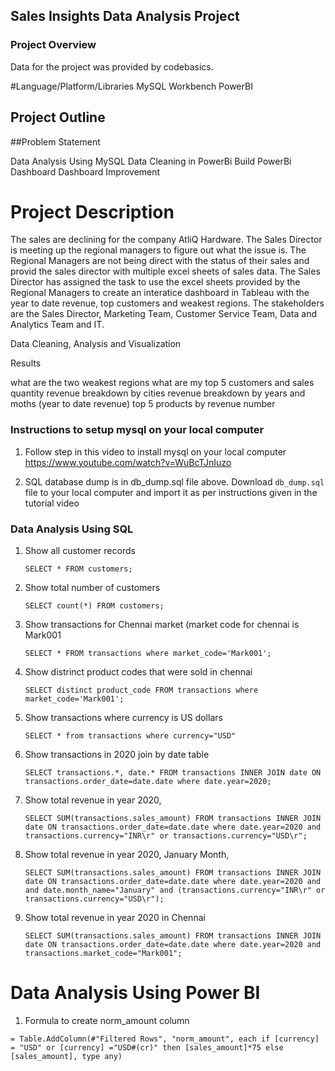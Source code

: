 ## Sales Insights Data Analysis Project

### Project Overview

Data for the project was provided by codebasics.

#Language/Platform/Libraries
MySQL Workbench
PowerBI 

## Project Outline

##Problem Statement

Data Analysis Using MySQL
Data Cleaning in PowerBi
Build PowerBi Dashboard
Dashboard Improvement 

# Project Description

The sales are declining for the company AtliQ Hardware. The Sales Director is meeting up the regional managers to figure out what the issue is. The Regional Managers are not being direct with the status of their sales and provid the sales director with multiple excel sheets of sales data. The Sales Director has assigned the task to use the excel sheets provided by the Regional Managers to create an interatice dashboard in Tableau with the year to date revenue, top customers and weakest regions. The stakeholders are the Sales Director, Marketing Team, Customer Service Team, Data and Analytics Team and IT.

Data Cleaning, Analysis and Visualization

Results

what are the two weakest regions what are my top 5 customers and sales quantity revenue breakdown by cities revenue breakdown by years and moths (year to date revenue) top 5 products by revenue number

### Instructions to setup mysql on your local computer

1. Follow step in this video to install mysql on your local computer
https://www.youtube.com/watch?v=WuBcTJnIuzo

1. SQL database dump is in db_dump.sql file above. Download `db_dump.sql` file to your local computer and import it as per instructions given in the tutorial video

### Data Analysis Using SQL

1. Show all customer records

    `SELECT * FROM customers;`

1. Show total number of customers

    `SELECT count(*) FROM customers;`

1. Show transactions for Chennai market (market code for chennai is Mark001

    `SELECT * FROM transactions where market_code='Mark001';`

1. Show distrinct product codes that were sold in chennai

    `SELECT distinct product_code FROM transactions where market_code='Mark001';`

1. Show transactions where currency is US dollars

    `SELECT * from transactions where currency="USD"`

1. Show transactions in 2020 join by date table

    `SELECT transactions.*, date.* FROM transactions INNER JOIN date ON transactions.order_date=date.date where date.year=2020;`

1. Show total revenue in year 2020,

    `SELECT SUM(transactions.sales_amount) FROM transactions INNER JOIN date ON transactions.order_date=date.date where date.year=2020 and transactions.currency="INR\r" or transactions.currency="USD\r";`
	
1. Show total revenue in year 2020, January Month,

    `SELECT SUM(transactions.sales_amount) FROM transactions INNER JOIN date ON transactions.order_date=date.date where date.year=2020 and and date.month_name="January" and (transactions.currency="INR\r" or transactions.currency="USD\r");`

1. Show total revenue in year 2020 in Chennai

    `SELECT SUM(transactions.sales_amount) FROM transactions INNER JOIN date ON transactions.order_date=date.date where date.year=2020
and transactions.market_code="Mark001";`


Data Analysis Using Power BI
============================

1. Formula to create norm_amount column

`= Table.AddColumn(#"Filtered Rows", "norm_amount", each if [currency] = "USD" or [currency] ="USD#(cr)" then [sales_amount]*75 else [sales_amount], type any)`



